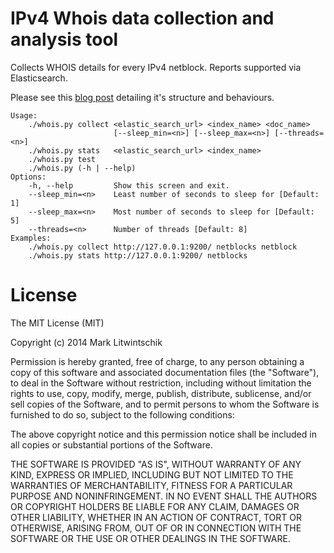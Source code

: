IPv4 Whois data collection and analysis tool
============================================

Collects WHOIS details for every IPv4 netblock. Reports supported via Elasticsearch.

Please see this [blog post](http://tech.marksblogg.com/all-ipv4-whois-records.html) detailing it's structure and behaviours.

```
Usage:
    ./whois.py collect <elastic_search_url> <index_name> <doc_name>
                       [--sleep_min=<n>] [--sleep_max=<n>] [--threads=<n>]
    ./whois.py stats   <elastic_search_url> <index_name>
    ./whois.py test
    ./whois.py (-h | --help)
Options:
    -h, --help         Show this screen and exit.
    --sleep_min=<n>    Least number of seconds to sleep for [Default: 1]
    --sleep_max=<n>    Most number of seconds to sleep for [Default: 5]
    --threads=<n>      Number of threads [Default: 8]
Examples:
    ./whois.py collect http://127.0.0.1:9200/ netblocks netblock
    ./whois.py stats http://127.0.0.1:9200/ netblocks
```

License
=======
The MIT License (MIT)

Copyright (c) 2014 Mark Litwintschik

Permission is hereby granted, free of charge, to any person obtaining a copy
of this software and associated documentation files (the "Software"), to deal
in the Software without restriction, including without limitation the rights
to use, copy, modify, merge, publish, distribute, sublicense, and/or sell
copies of the Software, and to permit persons to whom the Software is
furnished to do so, subject to the following conditions:

The above copyright notice and this permission notice shall be included in
all copies or substantial portions of the Software.

THE SOFTWARE IS PROVIDED "AS IS", WITHOUT WARRANTY OF ANY KIND, EXPRESS OR
IMPLIED, INCLUDING BUT NOT LIMITED TO THE WARRANTIES OF MERCHANTABILITY,
FITNESS FOR A PARTICULAR PURPOSE AND NONINFRINGEMENT. IN NO EVENT SHALL THE
AUTHORS OR COPYRIGHT HOLDERS BE LIABLE FOR ANY CLAIM, DAMAGES OR OTHER
LIABILITY, WHETHER IN AN ACTION OF CONTRACT, TORT OR OTHERWISE, ARISING FROM,
OUT OF OR IN CONNECTION WITH THE SOFTWARE OR THE USE OR OTHER DEALINGS IN
THE SOFTWARE.
